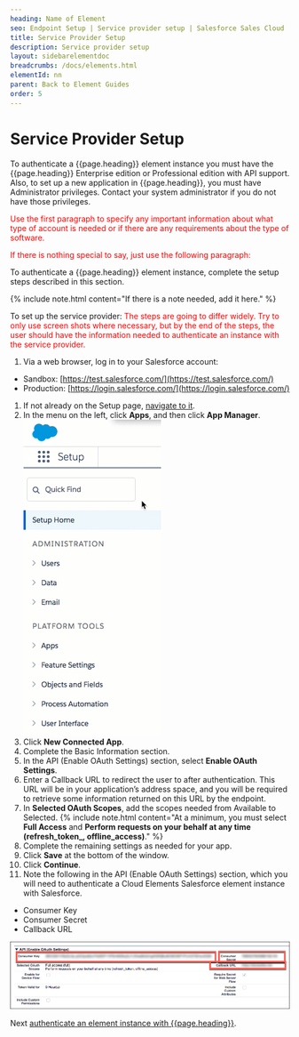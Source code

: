 ```yaml
---
heading: Name of Element
seo: Endpoint Setup | Service provider setup | Salesforce Sales Cloud | Cloud Elements API Docs
title: Service Provider Setup
description: Service provider setup
layout: sidebarelementdoc
breadcrumbs: /docs/elements.html
elementId: nn
parent: Back to Element Guides
order: 5
---
```


# Service Provider Setup

To authenticate a {{page.heading}} element instance you must have the {{page.heading}} Enterprise edition or Professional edition with API support. Also, to set up a new application in {{page.heading}}, you must have Administrator privileges. Contact your system administrator if you do not have those privileges.

<span style="color:red">Use the first paragraph to specify any important information about what type of account is needed or if there are any requirements about the type of software.</span>

<span style="color:red">If there is nothing special to say, just use the following paragraph:</span>

To authenticate a {{page.heading}} element instance, complete the setup steps described in this section.

{% include note.html content="If there is a note needed, add it here.</a>" %}

To set up the service provider: <span style="color:red">The steps are going to differ widely. Try to only use screen shots where necessary, but by the end of the steps, the user should have the information needed to authenticate an instance with the service provider.</span>

1. Via a web browser, log in to your Salesforce account:
  * Sandbox: [https://test.salesforce.com/](https://test.salesforce.com/)
  * Production: [https://login.salesforce.com/](https://login.salesforce.com/)
1. If not already on the Setup page, [navigate to it](https://help.salesforce.com/articleView?id=basics_nav_setup.htm&type=0).
2. In the menu on the left, click __Apps__, and then click __App Manager__.
![Salesforce Connected App step 1](img/Apps.gif)
2. Click __New Connected App__.
3. Complete the Basic Information section.
4. In the API (Enable OAuth Settings) section, select __Enable OAuth Settings__.
5. Enter a Callback URL to redirect the user to after authentication. This URL will be in your application’s address space, and you will be required to retrieve some information returned on this URL by the endpoint.
6. In __Selected OAuth Scopes__, add the scopes needed from Available to Selected.
      {% include note.html content="At a minimum, you must select <strong>Full Access</strong> and <strong>Perform requests on your behalf at any time (refresh\_token_, offline\_access)</strong>." %}
8. Complete the remaining settings as needed for your app.
8. Click __Save__ at the bottom of the window.
9. Click __Continue__.
9. Note the following in the API (Enable OAuth Settings) section, which you will need to authenticate a Cloud Elements Salesforce element instance with Salesforce.
 * Consumer Key
 * Consumer Secret
 * Callback URL

![Salesforce Connected App step 3](img/salesforce-connected-app-3.png)

Next [authenticate an element instance with {{page.heading}}](authenticate.html).

